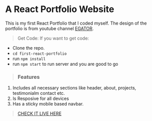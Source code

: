 # A React Portfolio Website

This is my first React Portfolio that I coded myself. The design of the portfolio is from youtube channel [EGATOR](https://www.youtube.com/@EGATORTUTORIALS).

> Get Code:
If you want to get code: 
- Clone the repo.
- `cd first-react-portfolio`
- run `npm install`
- run `npm start` to run server and you are good to go

> ### Features
1. Includes all necessary sections like header, about, projects, testimonialm contact etc.
2. Is Resposive for all devices
3. Has a sticky mobile based navbar.

> [CHECK IT LIVE HERE](https://avci-first-react-portfolio.netlify.app/)
